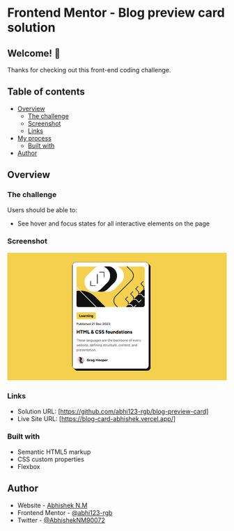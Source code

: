 # Frontend Mentor - Blog preview card solution


## Welcome! 👋

Thanks for checking out this front-end coding challenge.


## Table of contents

- [Overview](#overview)
  - [The challenge](#the-challenge)
  - [Screenshot](#screenshot)
  - [Links](#links)
- [My process](#my-process)
  - [Built with](#built-with)
- [Author](#author)



## Overview

### The challenge

Users should be able to:

- See hover and focus states for all interactive elements on the page

### Screenshot

![](./screenshot/blog.png)



### Links

- Solution URL: [https://github.com/abhi123-rgb/blog-preview-card]
- Live Site URL: [https://blog-card-abhishek.vercel.app/]



### Built with

- Semantic HTML5 markup
- CSS custom properties
- Flexbox


## Author

- Website - [Abhishek N.M](https://blog-card-abhishek.vercel.app/)
- Frontend Mentor - [@abhi123-rgb](https://www.frontendmentor.io/profile/abhi123-rgb)
- Twitter - [@AbhishekNM90072](https://x.com/AbhishekNM90072?t=BcUfBwBF1rxCxOG3MduVDQ&s=09)

